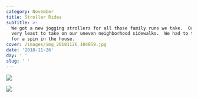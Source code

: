 ```yaml
---
category: November
title: Stroller Rides
subTitle: >-
  We got a new jogging strollers for all those family runs we take.  Or at the
  very least to take on our uneven neighborhood sidewalks.  We had to take it
  for a spin in the house.  
cover: /images/img_20181126_184859.jpg
date: '2018-11-26'
day: ' '
slug: ' '
---
```

![](/images/img_20181126_184859.jpg)

![](/images/mvimg_20181126_184754.jpg)
